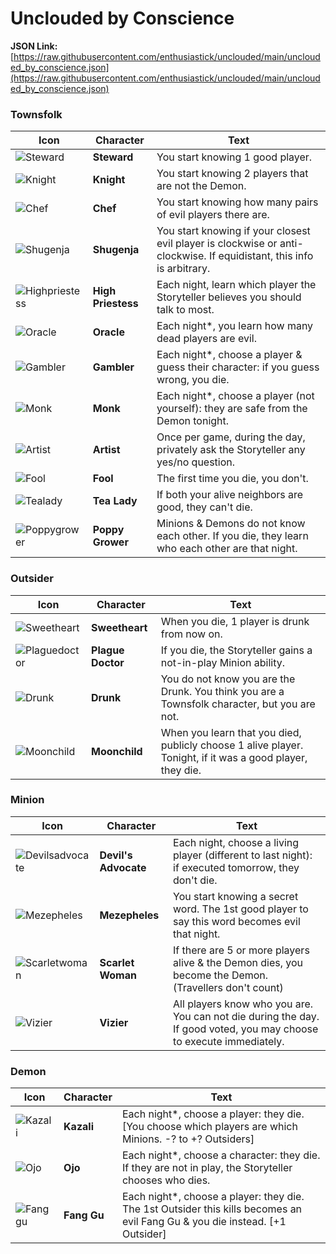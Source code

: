 # Unclouded by Conscience

**JSON Link:** [https://raw.githubusercontent.com/enthusiastick/unclouded/main/unclouded_by_conscience.json](https://raw.githubusercontent.com/enthusiastick/unclouded/main/unclouded_by_conscience.json)

### Townsfolk

Icon | Character | Text
--- | --- | ---
![Steward](https://wiki.bloodontheclocktower.com/images/f/fe/Icon_steward.png) | **Steward** | You start knowing 1 good player.
![Knight](https://wiki.bloodontheclocktower.com/images/8/8e/Icon_knight.png) | **Knight** | You start knowing 2 players that are not the Demon.
![Chef](https://wiki.bloodontheclocktower.com/images/d/d5/Icon_chef.png) | **Chef** | You start knowing how many pairs of evil players there are.
![Shugenja](https://wiki.bloodontheclocktower.com/images/1/11/Icon_shugenja.png) | **Shugenja** | You start knowing if your closest evil player is clockwise or anti-clockwise. If equidistant, this info is arbitrary.
![Highpriestess](https://wiki.bloodontheclocktower.com/images/6/63/Icon_highpriestess.png) | **High Priestess** | Each night, learn which player the Storyteller believes you should talk to most.
![Oracle](https://wiki.bloodontheclocktower.com/images/b/bb/Icon_oracle.png) | **Oracle** | Each night*, you learn how many dead players are evil.
![Gambler](https://wiki.bloodontheclocktower.com/images/f/fd/Icon_gambler.png) | **Gambler** | Each night*, choose a player & guess their character: if you guess wrong, you die.
![Monk](https://wiki.bloodontheclocktower.com/images/7/7c/Icon_monk.png) | **Monk** | Each night*, choose a player (not yourself): they are safe from the Demon tonight.
![Artist](https://wiki.bloodontheclocktower.com/images/1/1a/Icon_artist.png) | **Artist** | Once per game, during the day, privately ask the Storyteller any yes/no question.
![Fool](https://wiki.bloodontheclocktower.com/images/d/d9/Icon_fool.png) | **Fool** | The first time you die, you don't.
![Tealady](https://wiki.bloodontheclocktower.com/images/1/16/Icon_tealady.png) | **Tea Lady** | If both your alive neighbors are good, they can't die.
![Poppygrower](https://wiki.bloodontheclocktower.com/images/9/91/Icon_poppygrower.png) | **Poppy Grower** | Minions & Demons do not know each other. If you die, they learn who each other are that night.

### Outsider

Icon | Character | Text
--- | --- | ---
![Sweetheart](https://wiki.bloodontheclocktower.com/images/6/6a/Icon_sweetheart.png) | **Sweetheart** | When you die, 1 player is drunk from now on.
![Plaguedoctor](https://wiki.bloodontheclocktower.com/images/e/e2/Icon_plaguedoctor.png) | **Plague Doctor** | If you die, the Storyteller gains a not-in-play Minion ability.
![Drunk](https://wiki.bloodontheclocktower.com/images/4/4a/Icon_drunk.png) | **Drunk** | You do not know you are the Drunk. You think you are a Townsfolk character, but you are not.
![Moonchild](https://wiki.bloodontheclocktower.com/images/d/dc/Icon_moonchild.png) | **Moonchild** | When you learn that you died, publicly choose 1 alive player. Tonight, if it was a good player, they die.

### Minion

Icon | Character | Text
--- | --- | ---
![Devilsadvocate](https://wiki.bloodontheclocktower.com/images/0/09/Icon_devilsadvocate.png) | **Devil's Advocate** | Each night, choose a living player (different to last night): if executed tomorrow, they don't die.
![Mezepheles](https://wiki.bloodontheclocktower.com/images/f/f2/Icon_mezepheles.png) | **Mezepheles** | You start knowing a secret word. The 1st good player to say this word becomes evil that night.
![Scarletwoman](https://wiki.bloodontheclocktower.com/images/5/54/Icon_scarlet_woman.png) | **Scarlet Woman** | If there are 5 or more players alive & the Demon dies, you become the Demon. (Travellers don't count)
![Vizier](https://wiki.bloodontheclocktower.com/images/a/a4/Icon_vizier.png) | **Vizier** | All players know who you are. You can not die during the day. If good voted, you may choose to execute immediately.

### Demon

Icon | Character | Text
--- | --- | ---
![Kazali](https://wiki.bloodontheclocktower.com/images/9/9d/Kazali_icon.png) | **Kazali** | Each night*, choose a player: they die. [You choose which players are which Minions. -? to +? Outsiders]
![Ojo](https://wiki.bloodontheclocktower.com/images/6/6f/Icon_ojo.png) | **Ojo** | Each night*, choose a character: they die. If they are not in play, the Storyteller chooses who dies.
![Fanggu](https://wiki.bloodontheclocktower.com/images/0/0e/Icon_fanggu.png) | **Fang Gu** | Each night*, choose a player: they die. The 1st Outsider this kills becomes an evil Fang Gu & you die instead. [+1 Outsider]
